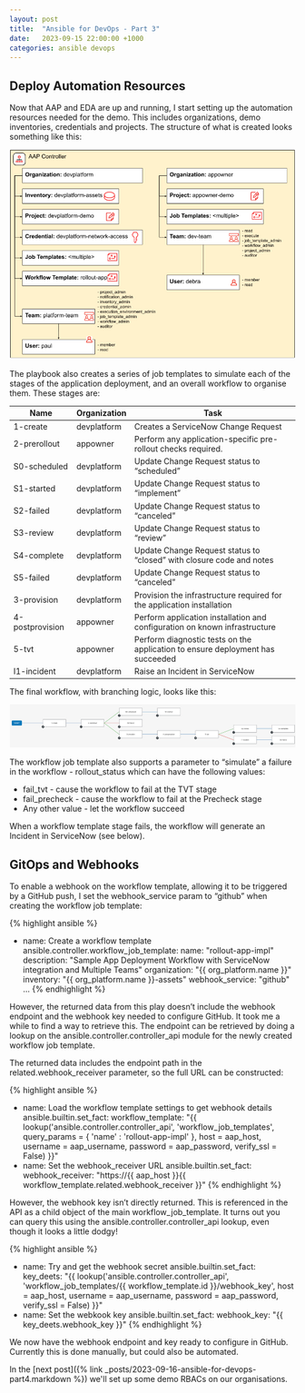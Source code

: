 ```yaml
---
layout: post
title:  "Ansible for DevOps - Part 3"
date:   2023-09-15 22:00:00 +1000
categories: ansible devops
---
```

## Deploy Automation Resources

Now that AAP and EDA are up and running, I start setting up the automation resources needed for the demo. This includes organizations, demo inventories, credentials and projects. The structure of what is created looks something like this:

![AAP Resource Organisation](/img/blog4.png)

The playbook also creates a series of job templates to simulate each of the stages of the application deployment, and an overall workflow to organise them. These stages are:

| Name | Organization | Task |
| ---- | ------------ | ---- |
| 1-create | devplatform | Creates a ServiceNow Change Request |
| 2-prerollout | appowner | Perform any application-specific pre-rollout checks required. |
| S0-scheduled | devplatform | Update Change Request status to “scheduled” |
| S1-started | devplatform | Update Change Request status to “implement” |
| S2-failed | devplatform | Update Change Request status to “canceled” |
| S3-review | devplatform | Update Change Request status to “review” |
| S4-complete | devplatform | Update Change Request status to “closed” with closure code and notes |
| S5-failed | devplatform | Update Change Request status to “canceled” |
| 3-provision | devplatform | Provision the infrastructure required for the application installation |
| 4-postprovision | appowner | Perform application installation and configuration on known infrastructure |
| 5-tvt | appowner | Perform diagnostic tests on the application to ensure deployment has succeeded |
| I1-incident | devplatform | Raise an Incident in ServiceNow |

The final workflow, with branching logic, looks like this:

![Final Workflow](/img/blog5.png)

The workflow job template also supports a parameter to “simulate” a failure in the workflow - rollout_status which can have the following values:

- fail_tvt - cause the workflow to fail at the TVT stage
- fail_precheck - cause the workflow to fail at the Precheck stage
- Any other value - let the workflow succeed

When a workflow template stage fails, the workflow will generate an Incident in ServiceNow (see below).

## GitOps and Webhooks

To enable a webhook on the workflow template, allowing it to be triggered by a GitHub push, I set the webhook_service param to “github” when creating the workflow job template:

{% highlight ansible %}
- name: Create a workflow template
  ansible.controller.workflow_job_template:
    name: "rollout-app-impl"
    description: "Sample App Deployment Workflow with ServiceNow integration and Multiple Teams"
    organization: "{{ org_platform.name }}"
    inventory: "{{ org_platform.name }}-assets"
    webhook_service: "github"
    ...
{% endhighlight %}

However, the returned data from this play doesn’t include the webhook endpoint and the webhook key needed to configure GitHub. It took me a while to find a way to retrieve this. The endpoint can be retrieved by doing a lookup on the ansible.controller.controller_api module for the newly created workflow job template.

The returned data includes the endpoint path in the related.webhook_receiver parameter, so the full URL can be constructed:

{% highlight ansible %}
- name: Load the workflow template settings to get webhook details
  ansible.builtin.set_fact:
    workflow_template: "{{ lookup('ansible.controller.controller_api',
      'workflow_job_templates',
      query_params = { 'name' : 'rollout-app-impl' },
      host = aap_host,
      username = aap_username,
      password = aap_password,
      verify_ssl = False) }}"
- name: Set the webhook_receiver URL
  ansible.builtin.set_fact:
    webhook_receiver: "https://{{ aap_host }}{{ workflow_template.related.webhook_receiver }}"
{% endhighlight %}

However, the webhook key isn’t directly returned. This is referenced in the API as a child object of the main workflow_job_template. It turns out you can query this using the ansible.controller.controller_api lookup, even though it looks a little dodgy!

{% highlight ansible %}
- name: Try and get the webhook secret
  ansible.builtin.set_fact:
    key_deets: "{{ lookup('ansible.controller.controller_api',
      'workflow_job_templates/{{ workflow_template.id }}/webhook_key',
      host = aap_host,
      username = aap_username,
      password = aap_password,
      verify_ssl = False) }}"
- name: Set the webkook key
  ansible.builtin.set_fact:
    webhook_key: "{{ key_deets.webhook_key }}"
{% endhighlight %}

We now have the webhook endpoint and key ready to configure in GitHub. Currently this is done manually, but could also be automated.




In the [next post]({% link _posts/2023-09-16-ansible-for-devops-part4.markdown %}) we'll set up some demo RBACs on our organisations.
